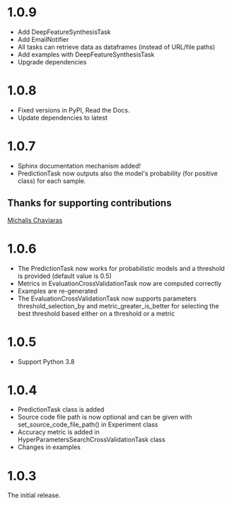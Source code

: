 # 1.0.9

* Add DeepFeatureSynthesisTask
* Add EmailNotifier
* All tasks can retrieve data as dataframes (instead of URL/file paths)
* Add examples with DeepFeatureSynthesisTask
* Upgrade dependencies

# 1.0.8

* Fixed versions in PyPI, Read the Docs.
* Update dependencies to latest

# 1.0.7

* Sphinx documentation mechanism added!
* PredictionTask now outputs also the model's probability (for positive class) for each sample.

## Thanks for supporting contributions

[Michalis Chaviaras](https://github.com/michav1510)

# 1.0.6

* The PredictionTask now works for probabilistic models and a threshold is provided (default value is 0.5)
* Metrics in EvaluationCrossValidationTask now are computed correctly
* Examples are re-generated
* The EvaluationCrossValidationTask now supports parameters threshold_selection_by and metric_greater_is_better for selecting the best threshold based either on a threshold or a metric

# 1.0.5

* Support Python 3.8

# 1.0.4

* PredictionTask class is added
* Source code file path is now optional and can be given with set_source_code_file_path() in Experiment class
* Accuracy metric is added in HyperParametersSearchCrossValidationTask class
* Changes in examples

# 1.0.3

The initial release.

